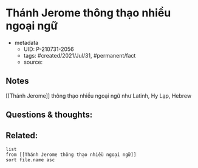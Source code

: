 ---
---

# Thánh Jerome thông thạo nhiều ngoại ngữ

- metadata
	- UID: P-210731-2056
	- tags: #created/2021/Jul/31, #permanent/fact 
	- source: 

## Notes
[[Thánh Jerome]] thông thạo nhiều ngoại ngữ như Latinh, Hy Lạp, Hebrew

## Questions & thoughts:

## Related:
```dataview
list
from [[Thánh Jerome thông thạo nhiều ngoại ngữ]]
sort file.name asc
```
